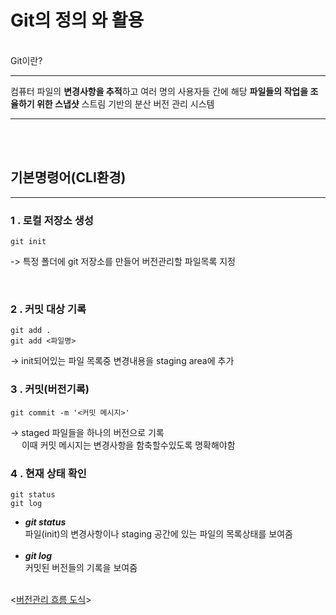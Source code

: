 # Git의 정의 와 활용
<br>
Git이란?

---
컴퓨터 파일의 **변경사항을 추적**하고 여러 명의 사용자들 간에
해당 **파일들의 작업을 조율하기 위한 스냅샷** 스트림 기반의 분산 버전 관리 시스템

---
<br>
<br>

## 기본명령어(CLI환경)
---

### 1 . 로컬 저장소 생성
```
git init
```
-> 특정 폴더에 git 저장소를 만들어 버전관리할 파일목록 지정

<br>

### 2 . 커밋 대상 기록
```
git add .
git add <파일명>
```
-> init되어있는 파일 목록중 변경내용을 staging     area에 추가

### 3 . 커밋(버전기록)
```
git commit -m '<커밋 메시지>'
```

-> staged 파일들을 하나의 버전으로 기록 <br>
　 이때 커밋 메시지는 변경사항을 함축할수있도록 명확해야함 

### 4 . 현재 상태 확인
```
git status
git log
```

* ***git status*** <br>파일(init)의 변경사항이나 
staging 공간에 있는 파일의 목록상태를 보여줌
<br><br>
* ***git log*** <br>커밋된 버전들의 기록을 보여줌
<br><br>


 <[버전관리 흐름 도식](https://git-scm.com/book/ko/v2/Git%EC%9D%98-%EA%B8%B0%EC%B4%88-%EC%88%98%EC%A0%95%ED%95%98%EA%B3%A0-%EC%A0%80%EC%9E%A5%EC%86%8C%EC%97%90-%EC%A0%80%EC%9E%A5%ED%95%98%EA%B8%B0)>